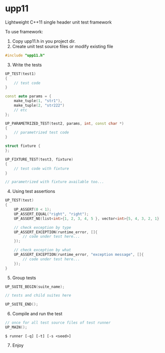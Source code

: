 upp11
=====

Lightweight C++11 single header unit test framework

To use framework:

<ol>
<li value=1>Copy upp11.h in you project dir.</li>
<li value=2>Create unit test source files or modify existing file</li>
</ol>

```C++
#include "upp11.h"
```

<ol>
<li value=3>Write the tests</li>
</ol>

```C++
UP_TEST(test1)
{
	// test code
}

const auto params = {
	make_tuple(1, "str1"),
	make_tuple(2, "str222")
	// etc
};

UP_PARAMETRIZED_TEST(test2, params, int, const char *)
{
	// parametrized test code
}

struct fixture {
};

UP_FIXTURE_TEST(test3, fixture)
{
	// test code with fixture
}

// parametrized with fixture available too...
```

<ol>
<li value=4>Using test assertions</li>
</ol>

```C++
UP_TEST(test)
{
	UP_ASSERT(0 < 1);
	UP_ASSERT_EQUAL("right", "right");
	UP_ASSERT_NE(list<int>{1, 2, 3, 4, 5 }, vector<int>{5, 4, 3, 2, 1});

	// check exception by type
	UP_ASSERT_EXCEPTION(runtime_error, []{
		// code under test here...
	});

	// check exception by what
	UP_ASSERT_EXCEPTION(runtime_error, "exception message", []{
		// code under test here...
	});
}
```

<ol>
<li value=5>Group tests</li>
</ol>

```C++
UP_SUITE_BEGIN(suite_name);

// tests and child suites here

UP_SUITE_END();
```

<ol>
<li value=6>Compile and run the test</li>
</ol>

```C++
// once for all test source files of test runner
UP_MAIN();
```

```shell
$ runner [-q] [-t] [-s <seed>]
```

<ol>
<li value=7>Enjoy</li>
</ol>

